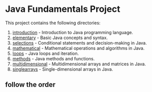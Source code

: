 # Java Fundamentals Project

This project contains the following directories:

1. [introduction](introduction) - Introduction to Java programming language.
2. [elementary](elementary) - Basic Java concepts and syntax.
3. [selections](selections) - Conditional statements and decision-making in Java.
4. [mathematical](mathematical) - Mathematical operations and algorithms in Java.
5. [loops](loops) - Java loops and iteration.
6. [methods](methods) - Java methods and functions.
7. [multidimensional](multidimensional) - Multidimensional arrays and matrices in Java.
8. [singlearrays](singlearrays) - Single-dimensional arrays in Java.

## follow the order

